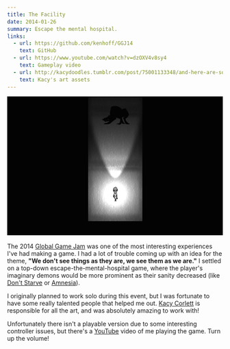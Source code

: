 ```yaml
---
title: The Facility
date: 2014-01-26
summary: Escape the mental hospital.
links:
  - url: https://github.com/kenhoff/GGJ14
    text: GitHub
  - url: https://www.youtube.com/watch?v=dzOXV4v8sy4
    text: Gameplay video
  - url: http://kacydoodles.tumblr.com/post/75001133348/and-here-are-some-animations-i-did-for-a-character
    text: Kacy's art assets
---
```


![Screenshot from "The Facility"](thefacility.png)

The 2014 [Global Game Jam](http://globalgamejam.org/) was one of the most interesting experiences I've had making a game. I had a lot of trouble coming up with an idea for the theme, **"We don't see things as they are, we see them as we are."** I settled on a top-down escape-the-mental-hospital game, where the player's imaginary demons would be more prominent as their sanity decreased (like [Don't Starve](http://www.dontstarvegame.com/) or [Amnesia](http://www.amnesiagame.com/)).

I originally planned to work solo during this event, but I was fortunate to have some really talented people that helped me out. [Kacy Corlett](http://kacydoodles.tumblr.com/) is responsible for all the art, and was absolutely amazing to work with!

Unfortunately there isn't a playable version due to some interesting controller issues, but there's a [YouTube](https://www.youtube.com/watch?v=dzOXV4v8sy4) video of me playing the game. Turn up the volume!
